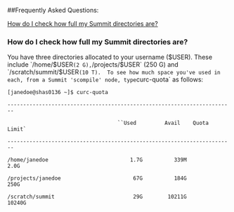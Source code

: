##Frequently Asked Questions:

[How do I check how full my Summit directories are?](#how-do-i-check-how-full-my-summit-directories-are?)

### How do I check how full my Summit directories are?

You have three directories allocated to your username ($USER).  These include `/home/$USER` (2 G), `/projects/$USER` (250 G) and `/scratch/summit/$USER` (10 T).  To see how much space you've used in each, from a Summit 'scompile' node, type `curc-quota` as follows:

`[janedoe@shas0136 ~]$ curc-quota`

`------------------------------------------------------------------------`

                                       ``Used         Avail    Quota Limit`

`------------------------------------------------------------------------`

`/home/janedoe                          1.7G          339M           2.0G`

`/projects/janedoe                       67G          184G           250G`

`/scratch/summit                         29G        10211G         10240G`